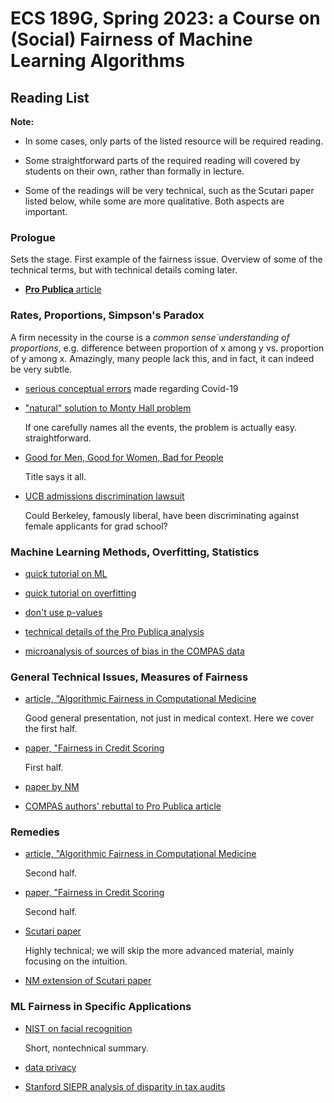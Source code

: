 
# ECS 189G, Spring 2023: a Course on (Social) Fairness of Machine Learning Algorithms

## Reading List

**Note:** 

* In some cases, only parts of the listed resource will be required reading.

* Some straightforward parts of the required reading will covered by
  students on their own, rather than formally in lecture.

* Some of the readings will be very technical, such as the Scutari paper
  listed below, while some are more qualitative.  Both aspects are important.

### Prologue

Sets the stage. First example of the fairness issue. Overview of some of
the technical terms, but with technical details coming later.

* [**Pro Publica** article](https://www.propublica.org/article/machine-bias-risk-assessments-in-criminal-sentencing) 

### Rates, Proportions, Simpson's Paradox

A firm necessity in the course is a *common sense`understanding of
proportions*, e.g. difference between proportion of x among y vs.
proportion of y among x.  Amazingly, many people lack this, and in fact,
it can indeed be very subtle.  

* [serious conceptual errors](https://twitter.com/jsm2334/status/1462573183970824201) made regarding Covid-19

* ["natural" solution to Monty Hall problem](https://heather.cs.ucdavis.edu/ProbStatDSBook/MontyHall.pdf)

   If one carefully names all the events, the problem is actually easy.
   straightforward.

* [Good for Men, Good for Women, Bad for People](https://www.researchgate.net/publication/11608762_)

   Title says it all.

* [UCB admissions discrimination lawsuit](https://rstudio-pubs-static.s3.amazonaws.com/300645_f342587e10674aebafd57e94d1527f20.html)

    Could Berkeley, famously liberal, have been discriminating
    against female applicants for grad school?

### Machine Learning Methods, Overfitting, Statistics

* [quick tutorial on ML](https://github.com/matloff/qeML/blob/master/inst/mdFiles/ML_Overview.md)

* [quick tutorial on overfitting](https://github.com/matloff/qeML/blob/master/inst/mdFiles/Overfitting.md)

* [don't use p-values](https://github.com/matloff/qeML/blob/master/inst/mdFiles/No_P_Values.md)

* [technical details of the Pro Publica analysis](https://www.propublica.org/article/how-we-analyzed-the-compas-recidivism-algorithm)

* [microanalysis of sources of bias in the COMPAS data](https://pbiecek.github.io/xai_stories/story-compas.html)

### General Technical Issues, Measures of Fairness

* [article, "Algorithmic Fairness in Computational Medicine](https://www.sciencedirect.com/science/article/pii/S2352396422004327#bib0043)

    Good general presentation, not just in medical context.  Here we
    cover the first half.

* [paper, "Fairness in Credit Scoring](https://arxiv.org/pdf/2103.01907.pdf)

    First half.

* [paper by NM](https://arxiv.org/abs/2210.06680)

* [COMPAS authors' rebuttal to Pro Publica article](https://www.propublica.org/article/machine-bias-risk-assessments-in-criminal-sentencing)

### Remedies

* [article, "Algorithmic Fairness in Computational Medicine](https://www.sciencedirect.com/science/article/pii/S2352396422004327#bib0043)

    Second half.

* [paper, "Fairness in Credit Scoring](https://arxiv.org/pdf/2103.01907.pdf)

    Second half.

* [Scutari paper](https://arxiv.org/pdf/2105.13817.pdf)

    Highly technical; we will skip the more advanced material, mainly
    focusing on the intuition.

* [NM extension of Scutari paper](https://arxiv.org/abs/2210.06680)

### ML Fairness in Specific Applications

* [NIST on facial recognition](ttps://www.nist.gov/news-events/news/2021/07/nist-evaluates-face-recognition-softwares-accuracy-flight-boarding)

    Short, nontechnical summary.

* [data privacy](https://ieeexplore.ieee.org/stamp/stamp.jsp?tp=&arnumber=9684858&tag=1)

* [Stanford SIEPR analysis of disparity in tax audits](https://drive.google.com/file/d/1kA7CG3cLq6eWmwBVgTDOIMhxuGZwRJ5O/view)
